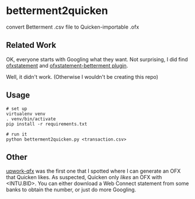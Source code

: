 # betterment2quicken
convert Betterment .csv file to Quicken-importable .ofx

## Related Work
OK, everyone starts with Googling what they want.
Not surprising, I did find [ofxstatement](https://github.com/kedder/ofxstatement)
and [ofxstatement-betterment plugin](https://github.com/cmayes/ofxstatement-betterment).

Well, it didn't work. (Otherwise I wouldn't be creating this repo)

## Usage
```
# set up
virtualenv venv
. venv/bin/activate
pip install -r requirements.txt

# run it
python betterment2quicken.py <transaction.csv>
```

## Other

[upwork-qfx](https://github.com/joshuadwire/upwork-qfx) was the first one that I spotted where I can generate
an OFX that Quicken likes. As suspected, Quicken only _likes_ an OFX with <INTU.BID>. You can either download
a Web Connect statement from some banks to obtain the number, or just do more Googling.
